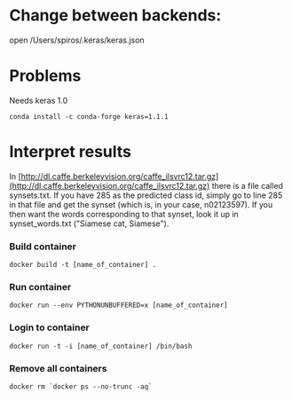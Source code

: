 # Change between backends:

open /Users/spiros/.keras/keras.json

# Problems
Needs keras 1.0

```
conda install -c conda-forge keras=1.1.1
```

# Interpret results

In [http://dl.caffe.berkeleyvision.org/caffe_ilsvrc12.tar.gz](http://dl.caffe.berkeleyvision.org/caffe_ilsvrc12.tar.gz) there is a file called synsets.txt. If you have 285 as the predicted class id, simply go to line 285 in that file and get the synset (which is, in your case, n02123597). If you then want the words corresponding to that synset, look it up in synset_words.txt ("Siamese cat, Siamese").

### Build container
```
docker build -t [name_of_container] .
```

### Run container
```
docker run --env PYTHONUNBUFFERED=x [name_of_container]
```

### Login to container

```
docker run -t -i [name_of_container] /bin/bash
```

### Remove all containers

```
docker rm `docker ps --no-trunc -aq`
```